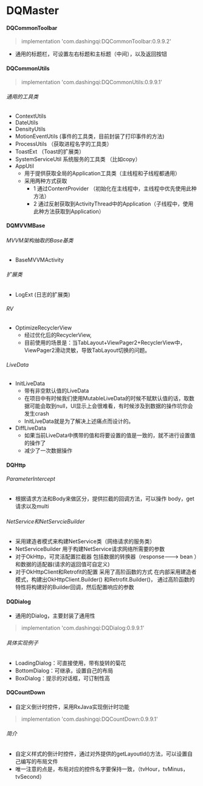# DQMaster

#### DQCommonToolbar
> implementation 'com.dashingqi:DQCommonToolbar:0.9.9.2'
- 通用的标题栏，可设置左右标题和主标题（中间），以及返回按钮

#### DQCommonUtils
> implementation 'com.dashingqi:DQCommonUtils:0.9.9.1'
###### 通用的工具类
- ContextUtils
- DateUtils
- DensityUtils
- MotionEventUtils (事件的工具类，目前封装了打印事件的方法)
- ProcessUtils （获取进程名字的工具类）
- ToastExt （Toast的扩展类）
- SystemServiceUtil 系统服务的工具类 （比如copy）
- AppUtil
  - 用于提供获取全局的Application工具类（主线程和子线程都通用）
  - 采用两种方式获取
    - 1 通过ContentProvider （初始化在主线程中，主线程中优先使用此种方法）
    - 2 通过反射获取到ActivityThread中的Application（子线程中，使用此种方法获取到Application）

#### DQMVVMBase

###### MVVM架构抽取的Base基类
- BaseMVVMActivity
###### 扩展类
- LogExt (日志的扩展类)

###### RV
- OptimizeRecyclerView
  - 经过优化后的RecyclerView,
  - 目前使用的场景是：当TabLayout+ViewPager2+RecyclerView中，ViewPager2滑动灵敏，导致TabLayout切换的问题。

###### LiveData
- InitLiveData
  - 带有非空默认值的LiveData
  - 在项目中有时候我们使用MutableLiveData的时候不赋默认值的话，取数据可能会取到null，UI显示上会很难看，有时候涉及到数据的操作坑你会发生crash
  - InitLiveData就是为了解决上述痛点而设计的。
- DiffLiveData
  - 如果当前LiveData中携带的值和将要设置的值是一致的，就不进行设置值的操作了
  - 减少了一次数据操作

#### DQHttp
###### ParameterIntercept
- 根据请求方法和Body来做区分，提供拦截的回调方法，可以操作 body，get请求以及multi
###### NetService和NetServcieBuilder
- 采用建造者模式来构建NetService类（网络请求的服务类）
- NetServiceBuilder 用于构建NetService请求网络所需要的参数
- 对于OkHttp，可灵活配置拦截器 包括数据的转换器（response---> bean ）和数据的适配器(请求的返回值可自定义)
- 对于OkHttpClient和Retrofit的配置 采用了高阶函数的方式 在内部采用建造者模式，构建出OkHttpClient.Builder() 和Retrofit.Builder()，
通过高阶函数的特性将构建好的Builder回调，然后配置响应的参数

#### DQDialog
- 通用的Dialog，主要封装了通用性
> implementation 'com.dashingqi:DQDialog:0.9.9.1'

###### 具体实现例子
- LoadingDialog：可直接使用，带有旋转的菊花
- BottomDialog：可继承，设置自己的布局
- BoxDialog：提示的对话框，可订制性高

#### DQCountDown
- 自定义倒计时控件，采用RxJava实现倒计时功能
> implementation 'com.dashingqi:DQCountDown:0.9.9.1'
###### 简介
- 自定义样式的倒计时控件，通过对外提供的getLayoutId()方法，可以设置自己编写的布局文件
- 唯一注意的点是，布局对应的控件名字要保持一致，（tvHour，tvMinus，tvSecond）

